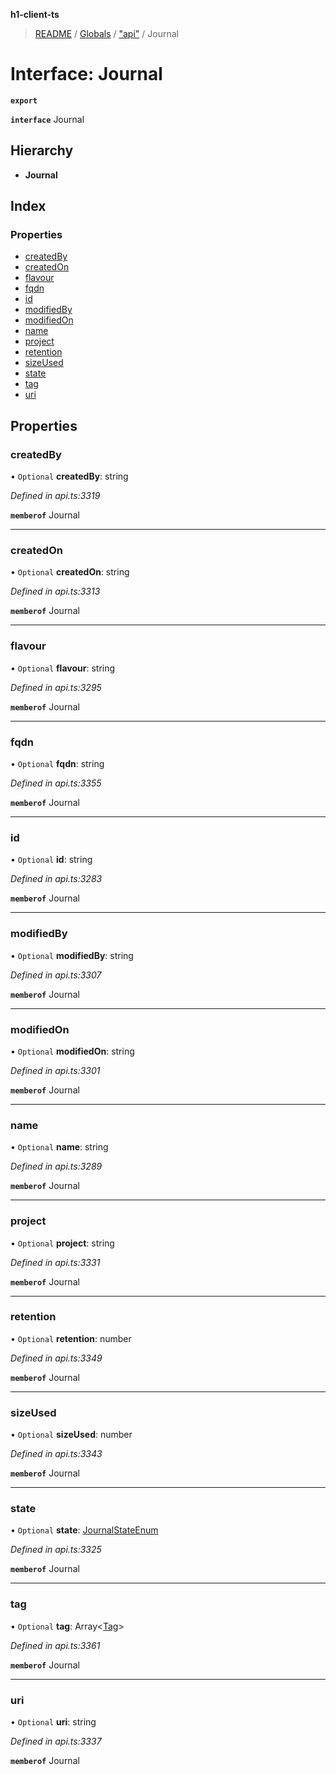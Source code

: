 **h1-client-ts**

> [README](../README.md) / [Globals](../globals.md) / ["api"](../modules/_api_.md) / Journal

# Interface: Journal

**`export`** 

**`interface`** Journal

## Hierarchy

* **Journal**

## Index

### Properties

* [createdBy](_api_.journal.md#createdby)
* [createdOn](_api_.journal.md#createdon)
* [flavour](_api_.journal.md#flavour)
* [fqdn](_api_.journal.md#fqdn)
* [id](_api_.journal.md#id)
* [modifiedBy](_api_.journal.md#modifiedby)
* [modifiedOn](_api_.journal.md#modifiedon)
* [name](_api_.journal.md#name)
* [project](_api_.journal.md#project)
* [retention](_api_.journal.md#retention)
* [sizeUsed](_api_.journal.md#sizeused)
* [state](_api_.journal.md#state)
* [tag](_api_.journal.md#tag)
* [uri](_api_.journal.md#uri)

## Properties

### createdBy

• `Optional` **createdBy**: string

*Defined in api.ts:3319*

**`memberof`** Journal

___

### createdOn

• `Optional` **createdOn**: string

*Defined in api.ts:3313*

**`memberof`** Journal

___

### flavour

• `Optional` **flavour**: string

*Defined in api.ts:3295*

**`memberof`** Journal

___

### fqdn

• `Optional` **fqdn**: string

*Defined in api.ts:3355*

**`memberof`** Journal

___

### id

• `Optional` **id**: string

*Defined in api.ts:3283*

**`memberof`** Journal

___

### modifiedBy

• `Optional` **modifiedBy**: string

*Defined in api.ts:3307*

**`memberof`** Journal

___

### modifiedOn

• `Optional` **modifiedOn**: string

*Defined in api.ts:3301*

**`memberof`** Journal

___

### name

• `Optional` **name**: string

*Defined in api.ts:3289*

**`memberof`** Journal

___

### project

• `Optional` **project**: string

*Defined in api.ts:3331*

**`memberof`** Journal

___

### retention

• `Optional` **retention**: number

*Defined in api.ts:3349*

**`memberof`** Journal

___

### sizeUsed

• `Optional` **sizeUsed**: number

*Defined in api.ts:3343*

**`memberof`** Journal

___

### state

• `Optional` **state**: [JournalStateEnum](../enums/_api_.journalstateenum.md)

*Defined in api.ts:3325*

**`memberof`** Journal

___

### tag

• `Optional` **tag**: Array\<[Tag](_api_.tag.md)>

*Defined in api.ts:3361*

**`memberof`** Journal

___

### uri

• `Optional` **uri**: string

*Defined in api.ts:3337*

**`memberof`** Journal
